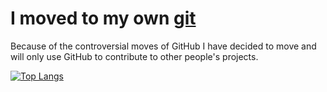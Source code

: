 # I moved to my own [git](https://gitea.moritzboeh.me)
Because of the controversial moves of GitHub I have decided to move and will only use GitHub to contribute to other people's projects.

[![Top Langs](https://github-readme-stats.vercel.app/api/top-langs/?username=MoritzBoehme&layout=compact&hide_border=true?exclude_repo=dotfiles,doom-emacs)](https://github.com/anuraghazra/github-readme-stats)
